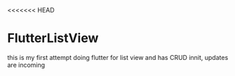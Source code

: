 
<<<<<<< HEAD
# FlutterListView
this is my first attempt doing flutter for list view and has CRUD innit, updates are incoming

